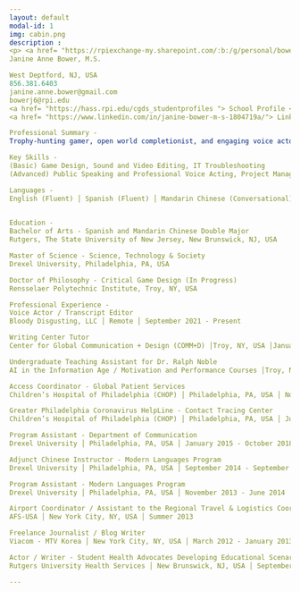 ```yaml
---
layout: default
modal-id: 1
img: cabin.png
description : 
<p> <a href= "https://rpiexchange-my.sharepoint.com/:b:/g/personal/bowerj6_rpi_edu/Echqe1Y5CbJArXlAMGQkZywB5SCI71z8TX57iwtMhbZdGw"> Link to Full Resume </p>
Janine Anne Bower, M.S.

West Deptford, NJ, USA
856.381.6403
janine.anne.bower@gmail.com
bowerj6@rpi.edu
<a href= "https://hass.rpi.edu/cgds_studentprofiles "> School Profile </p>
<a href= "https://www.linkedin.com/in/janine-bower-m-s-1804719a/"> LinkedIn </p>

Professional Summary -
Trophy-hunting gamer, open world completionist, and engaging voice actor with a love for all things international. Social science scholar fascinated by: the power of vocal performance in the video game medium, surveillance, and the materiality of digital space. Dedicated and collaborative professional with exemplary customer service skills and over a decade of experience in the fields of healthcare, academia, and entertainment media.

Key Skills - 
(Basic) Game Design, Sound and Video Editing, IT Troubleshooting
(Advanced) Public Speaking and Professional Voice Acting, Project Management, Team Leadership, Employee Onboarding, Microsoft Office Suite, Office 365, G Suite, Social Science Research, Academic Conference Presentations, Database Management, Newsletter Development, Social Media, Promotional Material Design

Languages - 
English (Fluent) │ Spanish (Fluent) │ Mandarin Chinese (Conversational)
 

Education -
Bachelor of Arts - Spanish and Mandarin Chinese Double Major
Rutgers, The State University of New Jersey, New Brunswick, NJ, USA

Master of Science - Science, Technology & Society
Drexel University, Philadelphia, PA, USA

Doctor of Philosophy - Critical Game Design (In Progress)
Rensselaer Polytechnic Institute, Troy, NY, USA

Professional Experience - 
Voice Actor / Transcript Editor
Bloody Disgusting, LLC │ Remote │ September 2021 - Present

Writing Center Tutor 
Center for Global Communication + Design (COMM+D) │Troy, NY, USA │January 2024 - Present

Undergraduate Teaching Assistant for Dr. Ralph Noble
AI in the Information Age / Motivation and Performance Courses │Troy, NY, USA │ August 2023 - December 2023

Access Coordinator - Global Patient Services
Children’s Hospital of Philadelphia (CHOP) │ Philadelphia, PA, USA │ November 2018 - July 2022

Greater Philadelphia Coronavirus HelpLine - Contact Tracing Center
Children’s Hospital of Philadelphia (CHOP) │ Philadelphia, PA, USA │ July 2020 - February 2021

Program Assistant - Department of Communication
Drexel University │ Philadelphia, PA, USA │ January 2015 - October 2018

Adjunct Chinese Instructor - Modern Languages Program
Drexel University │ Philadelphia, PA, USA │ September 2014 - September 2016

Program Assistant - Modern Languages Program
Drexel University │ Philadelphia, PA, USA │ November 2013 - June 2014

Airport Coordinator / Assistant to the Regional Travel & Logistics Coordinator
AFS-USA │ New York City, NY, USA │ Summer 2013

Freelance Journalist / Blog Writer
Viacom - MTV Korea │ New York City, NY, USA │ March 2012 - January 2013

Actor / Writer - Student Health Advocates Developing Educational Scenarios (SHADES) Theater
Rutgers University Health Services │ New Brunswick, NJ, USA │ September 2008 - June 2012

---
```

